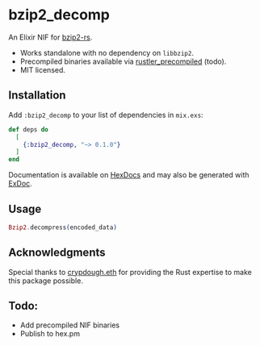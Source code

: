 # bzip2_decomp
An Elixir NIF for [bzip2-rs](https://github.com/paolobarbolini/bzip2-rs).
- Works standalone with no dependency on `libbzip2`.
- Precompiled binaries available via [rustler_precompiled](https://github.com/philss/rustler_precompiled) (todo).
- MIT licensed.

## Installation
Add `:bzip2_decomp` to your list of dependencies in `mix.exs`:

<!-- BEGIN: VERSION -->
```elixir
def deps do
  [
    {:bzip2_decomp, "~> 0.1.0"}
  ]
end
```
<!-- END: VERSION -->

Documentation is available on [HexDocs](https://hexdocs.pm/bzip2_decomp/readme.html) and may also be generated with [ExDoc](https://github.com/elixir-lang/ex_doc).

## Usage
```elixir
Bzip2.decompress(encoded_data)
```

## Acknowledgments
Special thanks to [crypdough.eth](https://github.com/crypdoughdoteth) for providing the Rust expertise to make this package possible.

## Todo:
- Add precompiled NIF binaries
- Publish to hex.pm
